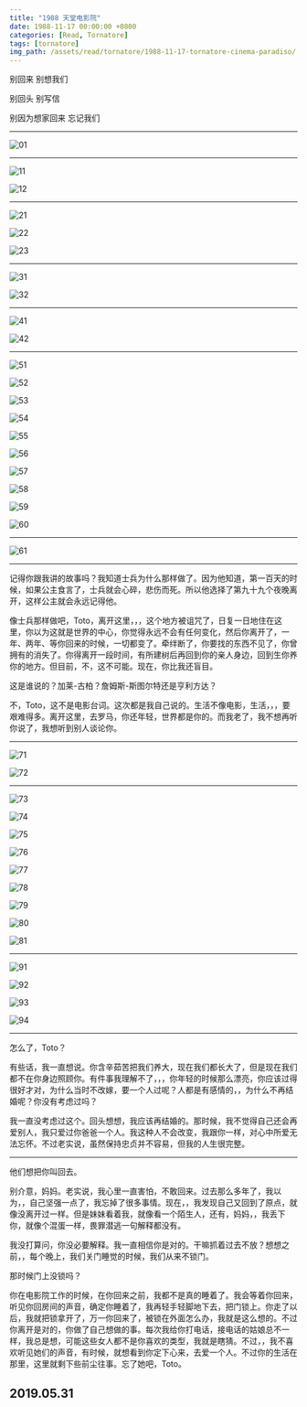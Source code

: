 ```yaml
---
title: "1988 天堂电影院"
date: 1988-11-17 00:00:00 +0800
categories: [Read, Tornatore]
tags: [tornatore]
img_path: /assets/read/tornatore/1988-11-17-tornatore-cinema-paradiso/
---
```


别回来 别想我们

别回头 别写信

别因为想家回来 忘记我们

------

![01](./01.jpg)

------

![11](./11.jpg)

![12](./12.jpg)

------

![21](./21.jpg)

![22](./22.jpg)

![23](./23.jpg)

------

![31](./31.jpg)

![32](./32.jpg)

------

![41](./41.jpg)

![42](./42.jpg)

------

![51](./51.jpg)

![52](./52.jpg)

![53](./53.jpg)

![54](./54.jpg)

![55](./55.jpg)

![56](./56.jpg)

![57](./57.jpg)

![58](./58.jpg)

![59](./59.jpg)

![60](./60.jpg)

------

![61](./61.jpg)

------

记得你跟我讲的故事吗？我知道士兵为什么那样做了。因为他知道，第一百天的时候，如果公主食言了，士兵就会心碎，悲伤而死。所以他选择了第九十九个夜晚离开，这样公主就会永远记得他。

像士兵那样做吧，Toto，离开这里，，，这个地方被诅咒了，日复一日地住在这里，你以为这就是世界的中心，你觉得永远不会有任何变化，然后你离开了，一年、两年、等你回来的时候，一切都变了。牵绊断了，你要找的东西不见了，你曾拥有的消失了。你得离开一段时间，有所建树后再回到你的亲人身边，回到生你养你的地方。但目前，不，这不可能。现在，你比我还盲目。

这是谁说的？加莱-古柏？詹姆斯-斯图尔特还是亨利方达？

不，Toto，这不是电影台词。这次都是我自己说的。生活不像电影，生活，，，要艰难得多。离开这里，去罗马，你还年轻，世界都是你的。而我老了，我不想再听你说了，我想听到别人谈论你。

------

![71](./71.jpg)

![72](./72.jpg)

------

![73](./73.jpg)

![74](./74.jpg)

![75](./75.jpg)

![76](./76.jpg)

![77](./77.jpg)

![78](./78.jpg)

![79](./79.jpg)

![80](./80.jpg)

![81](./81.jpg)

------

![91](./91.jpg)

![92](./92.jpg)

![93](./93.jpg)

![94](./94.jpg)

------

怎么了，Toto？

有些话，我一直想说。你含辛茹苦把我们养大，现在我们都长大了，但是现在我们都不在你身边照顾你。有件事我理解不了，，，你年轻的时候那么漂亮，你应该过得很好才对，为什么当时不改嫁，要一个人过呢？人都是有感情的，，为什么不再结婚呢？你没有考虑过吗？

我一直没考虑过这个。回头想想，我应该再结婚的。那时候，我不觉得自己还会再爱别人，我只爱过你爸爸一个人。我这种人不会改变，我跟你一样，对心中所爱无法忘怀。不过老实说，虽然保持忠贞并不容易，但我的人生很完整。

------

他们想把你叫回去。

别介意，妈妈。老实说，我心里一直害怕，不敢回来。过去那么多年了，我以为，，自己坚强一点了，我忘掉了很多事情。现在，，我发现自己又回到了原点，就像没离开过一样。但是妹妹看着我，就像看一个陌生人，还有，妈妈，，我丢下你，就像个混蛋一样，畏罪潜逃一句解释都没有。

我没打算问，你没必要解释。我一直相信你是对的。干嘛抓着过去不放？想想之前，，每个晚上，我们关门睡觉的时候，我们从来不锁门。

那时候门上没锁吗？

你在电影院工作的时候，在你回来之前，我都不是真的睡着了。我会等着你回来，听见你回房间的声音，确定你睡着了，我再轻手轻脚地下去，把门锁上。你走了以后，我就把锁拿开了，万一你回来了，被锁在外面怎么办，我就是这么想的。不过你离开是对的，你做了自己想做的事。每次我给你打电话，接电话的姑娘总不一样，我总是想，可能这些女人都不是你喜欢的类型，我就是瞎猜。不过，，我不喜欢听见她们的声音，有时候，就想看到你定下心来，去爱一个人。不过你的生活在那里，这里就剩下些前尘往事。忘了她吧，Toto。

## 2019.05.31
